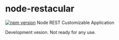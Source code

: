 # node-restacular
[![npm version](https://badge.fury.io/js/node-restacular.svg)](http://badge.fury.io/js/node-restacular)
Node REST Customizable Application

Development vesion. Not ready for any use.
